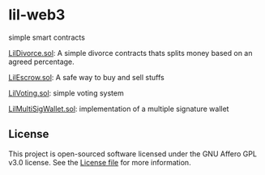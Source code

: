 # lil-web3
simple smart contracts

[LilDivorce.sol](https://github.com/keosariel/lil-web3/blob/master/contracts/LilDivorce.sol): A simple divorce contracts thats splits money based on an agreed percentage.

[LilEscrow.sol](https://github.com/keosariel/lil-web3/blob/master/contracts/LilEscrow.sol): A safe way to buy and sell stuffs

[LilVoting.sol](https://github.com/keosariel/lil-web3/blob/master/contracts/LilVoting.sol): simple voting system

[LilMultiSigWallet.sol](https://github.com/keosariel/lil-web3/blob/master/contracts/LilMultiSigWallet.sol): implementation of a multiple signature wallet


## License
This project is open-sourced software licensed under the GNU Affero GPL v3.0 license. See the [License file](https://github.com/keosariel/lil-web3/blob/master/LICENSE) for more information.

